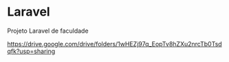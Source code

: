 # Laravel
Projeto Laravel de faculdade

https://drive.google.com/drive/folders/1wHEZj97q_EopTv8hZXu2nrcTb0Tsdqfk?usp=sharing
